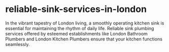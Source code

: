 # reliable-sink-services-in-london
In the vibrant tapestry of London living, a smoothly operating kitchen sink is essential for maintaining the rhythm of daily life. Reliable sink plumbing services offered by esteemed establishments like London Bathroom Plumbers and London Kitchen Plumbers ensure that your kitchen functions seamlessly.
